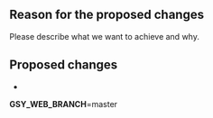 ## Reason for the proposed changes

Please describe what we want to achieve and why.

## Proposed changes

-

<!--- If needed, choose which branch of the gsy-backend-integration-tests repository will be used to run integration tests. Please only edit the name of the branch. -->
**GSY_WEB_BRANCH**=master
